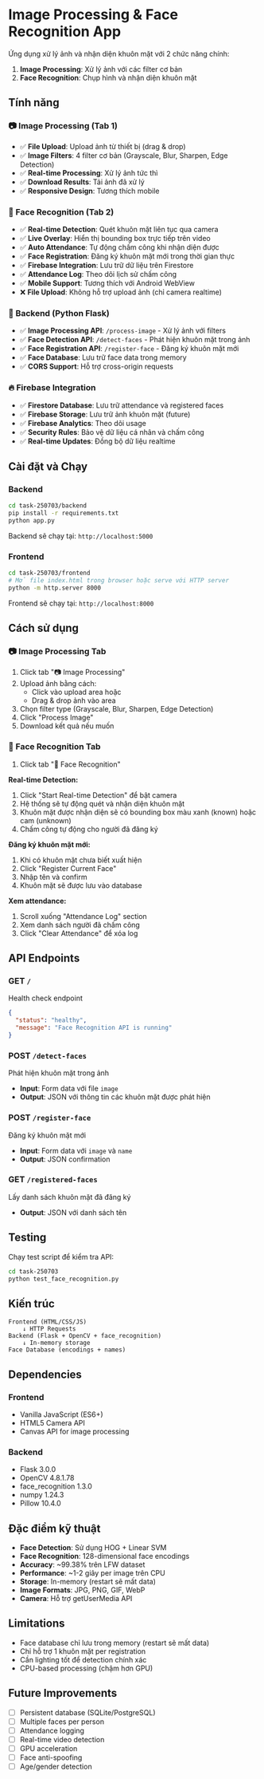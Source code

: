 # Image Processing & Face Recognition App

Ứng dụng xử lý ảnh và nhận diện khuôn mặt với 2 chức năng chính:
1. **Image Processing**: Xử lý ảnh với các filter cơ bản
2. **Face Recognition**: Chụp hình và nhận diện khuôn mặt

## Tính năng

### 📷 Image Processing (Tab 1)
- ✅ **File Upload**: Upload ảnh từ thiết bị (drag & drop)
- ✅ **Image Filters**: 4 filter cơ bản (Grayscale, Blur, Sharpen, Edge Detection)
- ✅ **Real-time Processing**: Xử lý ảnh tức thì
- ✅ **Download Results**: Tải ảnh đã xử lý
- ✅ **Responsive Design**: Tương thích mobile

### 👤 Face Recognition (Tab 2)
- ✅ **Real-time Detection**: Quét khuôn mặt liên tục qua camera
- ✅ **Live Overlay**: Hiển thị bounding box trực tiếp trên video
- ✅ **Auto Attendance**: Tự động chấm công khi nhận diện được
- ✅ **Face Registration**: Đăng ký khuôn mặt mới trong thời gian thực
- ✅ **Firebase Integration**: Lưu trữ dữ liệu trên Firestore
- ✅ **Attendance Log**: Theo dõi lịch sử chấm công
- ✅ **Mobile Support**: Tương thích với Android WebView
- ❌ **File Upload**: Không hỗ trợ upload ảnh (chỉ camera realtime)

### 🔧 Backend (Python Flask)
- ✅ **Image Processing API**: `/process-image` - Xử lý ảnh với filters
- ✅ **Face Detection API**: `/detect-faces` - Phát hiện khuôn mặt trong ảnh
- ✅ **Face Registration API**: `/register-face` - Đăng ký khuôn mặt mới
- ✅ **Face Database**: Lưu trữ face data trong memory
- ✅ **CORS Support**: Hỗ trợ cross-origin requests

### 🔥 Firebase Integration
- ✅ **Firestore Database**: Lưu trữ attendance và registered faces
- ✅ **Firebase Storage**: Lưu trữ ảnh khuôn mặt (future)
- ✅ **Firebase Analytics**: Theo dõi usage
- ✅ **Security Rules**: Bảo vệ dữ liệu cá nhân và chấm công
- ✅ **Real-time Updates**: Đồng bộ dữ liệu realtime

## Cài đặt và Chạy

### Backend
```bash
cd task-250703/backend
pip install -r requirements.txt
python app.py
```

Backend sẽ chạy tại: `http://localhost:5000`

### Frontend
```bash
cd task-250703/frontend
# Mở file index.html trong browser hoặc serve với HTTP server
python -m http.server 8000
```

Frontend sẽ chạy tại: `http://localhost:8000`

## Cách sử dụng

### 📷 Image Processing Tab
1. Click tab "📷 Image Processing"
2. Upload ảnh bằng cách:
   - Click vào upload area hoặc
   - Drag & drop ảnh vào area
3. Chọn filter type (Grayscale, Blur, Sharpen, Edge Detection)
4. Click "Process Image"
5. Download kết quả nếu muốn

### 👤 Face Recognition Tab
1. Click tab "👤 Face Recognition"

**Real-time Detection:**
1. Click "Start Real-time Detection" để bật camera
2. Hệ thống sẽ tự động quét và nhận diện khuôn mặt
3. Khuôn mặt được nhận diện sẽ có bounding box màu xanh (known) hoặc cam (unknown)
4. Chấm công tự động cho người đã đăng ký

**Đăng ký khuôn mặt mới:**
1. Khi có khuôn mặt chưa biết xuất hiện
2. Click "Register Current Face"
3. Nhập tên và confirm
4. Khuôn mặt sẽ được lưu vào database

**Xem attendance:**
1. Scroll xuống "Attendance Log" section
2. Xem danh sách người đã chấm công
3. Click "Clear Attendance" để xóa log

## API Endpoints

### GET `/`
Health check endpoint
```json
{
  "status": "healthy",
  "message": "Face Recognition API is running"
}
```

### POST `/detect-faces`
Phát hiện khuôn mặt trong ảnh
- **Input**: Form data với file `image`
- **Output**: JSON với thông tin các khuôn mặt được phát hiện

### POST `/register-face`
Đăng ký khuôn mặt mới
- **Input**: Form data với `image` và `name`
- **Output**: JSON confirmation

### GET `/registered-faces`
Lấy danh sách khuôn mặt đã đăng ký
- **Output**: JSON với danh sách tên

## Testing

Chạy test script để kiểm tra API:
```bash
cd task-250703
python test_face_recognition.py
```

## Kiến trúc

```
Frontend (HTML/CSS/JS)
    ↓ HTTP Requests
Backend (Flask + OpenCV + face_recognition)
    ↓ In-memory storage
Face Database (encodings + names)
```

## Dependencies

### Frontend
- Vanilla JavaScript (ES6+)
- HTML5 Camera API
- Canvas API for image processing

### Backend
- Flask 3.0.0
- OpenCV 4.8.1.78
- face_recognition 1.3.0
- numpy 1.24.3
- Pillow 10.4.0

## Đặc điểm kỹ thuật

- **Face Detection**: Sử dụng HOG + Linear SVM
- **Face Recognition**: 128-dimensional face encodings
- **Accuracy**: ~99.38% trên LFW dataset
- **Performance**: ~1-2 giây per image trên CPU
- **Storage**: In-memory (restart sẽ mất data)
- **Image Formats**: JPG, PNG, GIF, WebP
- **Camera**: Hỗ trợ getUserMedia API

## Limitations

- Face database chỉ lưu trong memory (restart sẽ mất data)
- Chỉ hỗ trợ 1 khuôn mặt per registration
- Cần lighting tốt để detection chính xác
- CPU-based processing (chậm hơn GPU)

## Future Improvements

- [ ] Persistent database (SQLite/PostgreSQL)
- [ ] Multiple faces per person
- [ ] Attendance logging
- [ ] Real-time video detection
- [ ] GPU acceleration
- [ ] Face anti-spoofing
- [ ] Age/gender detection
